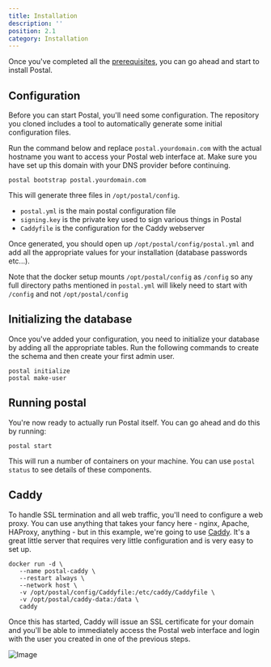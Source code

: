 ```yaml
---
title: Installation
description: ''
position: 2.1
category: Installation
---
```


Once you've completed all the <a href="/install/prerequisites">prerequisites</a>, you can go ahead and start to install Postal.

## Configuration

Before you can start Postal, you'll need some configuration. The repository you cloned includes a tool to automatically generate some initial configuration files.

Run the command below and replace `postal.yourdomain.com` with the actual hostname you want to access your Postal web interface at. Make sure you have set up this domain with your DNS provider before continuing.

```
postal bootstrap postal.yourdomain.com
```

This will generate three files in `/opt/postal/config`.

* `postal.yml` is the main postal configuration file
* `signing.key` is the private key used to sign various things in Postal
* `Caddyfile` is the configuration for the Caddy webserver

Once generated, you should open up `/opt/postal/config/postal.yml` and add all the appropriate values for your installation (database passwords etc...).

<alert>
Note that the docker setup mounts <code>/opt/postal/config</code> as <code>/config</code> so any full directory paths mentioned in <code>postal.yml</code> will likely need to start with <code>/config</code> and not <code>/opt/postal/config</code>
</alert>

## Initializing the database

Once you've added your configuration, you need to initialize your database by adding all the appropriate tables. Run the following commands to create the schema and then create your first admin user.

```
postal initialize
postal make-user
```

## Running postal

You're now ready to actually run Postal itself. You can go ahead and do this by running:

```
postal start
```

This will run a number of containers on your machine. You can use `postal status` to see details of these components.

## Caddy

To handle SSL termination and all web traffic, you'll need to configure a web proxy. You can use anything that takes your fancy here - nginx, Apache, HAProxy, anything - but in this example, we're going to use [Caddy](https://caddyserver.com). It's a great little server that requires very little configuration and is very easy to set up.

```
docker run -d \
   --name postal-caddy \
   --restart always \
   --network host \
   -v /opt/postal/config/Caddyfile:/etc/caddy/Caddyfile \
   -v /opt/postal/caddy-data:/data \
   caddy
```

Once this has started, Caddy will issue an SSL certificate for your domain and you'll be able to immediately access the Postal web interface and login with the user you created in one of the previous steps.

![Image](/screenshots/Screen-Shot-2021-07-29-23-26-18.23-Qwv2DD40v4jMEoaHtE.png)
